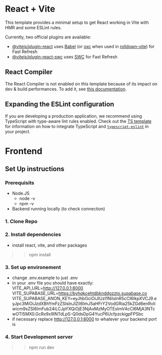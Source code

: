 # React + Vite

This template provides a minimal setup to get React working in Vite with HMR and some ESLint rules.

Currently, two official plugins are available:

- [@vitejs/plugin-react](https://github.com/vitejs/vite-plugin-react/blob/main/packages/plugin-react) uses [Babel](https://babeljs.io/) (or [oxc](https://oxc.rs) when used in [rolldown-vite](https://vite.dev/guide/rolldown)) for Fast Refresh
- [@vitejs/plugin-react-swc](https://github.com/vitejs/vite-plugin-react/blob/main/packages/plugin-react-swc) uses [SWC](https://swc.rs/) for Fast Refresh

## React Compiler

The React Compiler is not enabled on this template because of its impact on dev & build performances. To add it, see [this documentation](https://react.dev/learn/react-compiler/installation).

## Expanding the ESLint configuration

If you are developing a production application, we recommend using TypeScript with type-aware lint rules enabled. Check out the [TS template](https://github.com/vitejs/vite/tree/main/packages/create-vite/template-react-ts) for information on how to integrate TypeScript and [`typescript-eslint`](https://typescript-eslint.io) in your project.

# Frontend

## Set Up instructions

### Prerequisits
- Node.JS
    -  node -v
    - npm -v
- Backend running locally (to check connection)
### 1. Clone Repo
### 2. Install dependencies
- install react, vite, and other packages
>> npm install
### 3. Set up environement 
- change .env.example to just .env
- in your .env file you should have exactly: 
VITE_API_URL=http://127.0.0.1:8000
VITE_SUPABASE_URL=https://byhqkcehtdbknddgzzto.supabase.co
VITE_SUPABASE_ANON_KEY=eyJhbGciOiJIUzI1NiIsInR5cCI6IkpXVCJ9.eyJpc3MiOiJzdXBhYmFzZSIsInJlZiI6ImJ5aHFrY2VodGRia25kZGd6enRvIiwicm9sZSI6ImFub24iLCJpYXQiOjE3NjAxMzMyOTEsImV4cCI6MjA3NTcwOTI5MX0.GcRx9x9lNTdLpS-Q0dsDpG4YucP6UcfpzckigpFPSbc
- if necessary replace http://127.0.0.1:8000 to whatever your backend port is 
### 4. Start Development server
>> npm run dev
